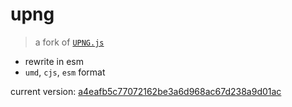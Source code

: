 # upng

> a fork of [`UPNG.js`](https://github.com/photopea/UPNG.js)

- rewrite in esm
- `umd`, `cjs`, `esm` format

current version: [a4eafb5c77072162be3a6d968ac67d238a9d01ac](https://github.com/photopea/UPNG.js/commit/a4eafb5c77072162be3a6d968ac67d238a9d01ac)
